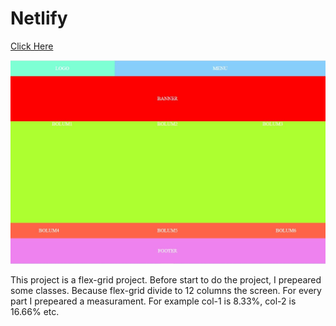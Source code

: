 # Netlify

[Click Here](https://ozcan-cetin.github.io/Netlify/)

![](https://github.com/ozcan-cetin/Netlify/blob/master/netlify.jpg)

This project is a flex-grid project. Before start to do the project, I prepeared some classes. Because flex-grid divide to 12 columns the screen. For every part I prepeared a measurament. For example col-1 is 8.33%, col-2 is 16.66% etc.
